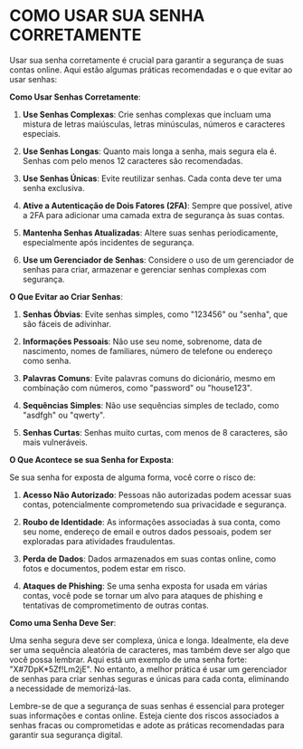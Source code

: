 # COMO USAR SUA SENHA CORRETAMENTE
Usar sua senha corretamente é crucial para garantir a segurança de suas contas online. Aqui estão algumas práticas recomendadas e o que evitar ao usar senhas:

**Como Usar Senhas Corretamente**:

1. **Use Senhas Complexas**: Crie senhas complexas que incluam uma mistura de letras maiúsculas, letras minúsculas, números e caracteres especiais.

2. **Use Senhas Longas**: Quanto mais longa a senha, mais segura ela é. Senhas com pelo menos 12 caracteres são recomendadas.

3. **Use Senhas Únicas**: Evite reutilizar senhas. Cada conta deve ter uma senha exclusiva.

4. **Ative a Autenticação de Dois Fatores (2FA)**: Sempre que possível, ative a 2FA para adicionar uma camada extra de segurança às suas contas.

5. **Mantenha Senhas Atualizadas**: Altere suas senhas periodicamente, especialmente após incidentes de segurança.

6. **Use um Gerenciador de Senhas**: Considere o uso de um gerenciador de senhas para criar, armazenar e gerenciar senhas complexas com segurança.

**O Que Evitar ao Criar Senhas**:

1. **Senhas Óbvias**: Evite senhas simples, como "123456" ou "senha", que são fáceis de adivinhar.

2. **Informações Pessoais**: Não use seu nome, sobrenome, data de nascimento, nomes de familiares, número de telefone ou endereço como senha.

3. **Palavras Comuns**: Evite palavras comuns do dicionário, mesmo em combinação com números, como "password" ou "house123".

4. **Sequências Simples**: Não use sequências simples de teclado, como "asdfgh" ou "qwerty".

5. **Senhas Curtas**: Senhas muito curtas, com menos de 8 caracteres, são mais vulneráveis.

**O Que Acontece se sua Senha for Exposta**:

Se sua senha for exposta de alguma forma, você corre o risco de:

1. **Acesso Não Autorizado**: Pessoas não autorizadas podem acessar suas contas, potencialmente comprometendo sua privacidade e segurança.

2. **Roubo de Identidade**: As informações associadas à sua conta, como seu nome, endereço de email e outros dados pessoais, podem ser exploradas para atividades fraudulentas.

3. **Perda de Dados**: Dados armazenados em suas contas online, como fotos e documentos, podem estar em risco.

4. **Ataques de Phishing**: Se uma senha exposta for usada em várias contas, você pode se tornar um alvo para ataques de phishing e tentativas de comprometimento de outras contas.

**Como uma Senha Deve Ser**:

Uma senha segura deve ser complexa, única e longa. Idealmente, ela deve ser uma sequência aleatória de caracteres, mas também deve ser algo que você possa lembrar. Aqui está um exemplo de uma senha forte: "X#7DpK*5Zf!Lm2jE". No entanto, a melhor prática é usar um gerenciador de senhas para criar senhas seguras e únicas para cada conta, eliminando a necessidade de memorizá-las.

Lembre-se de que a segurança de suas senhas é essencial para proteger suas informações e contas online. Esteja ciente dos riscos associados a senhas fracas ou comprometidas e adote as práticas recomendadas para garantir sua segurança digital.